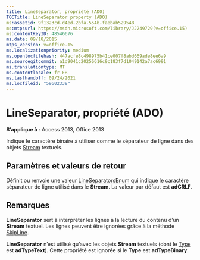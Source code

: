 ```yaml
---
title: LineSeparator, propriété (ADO)
TOCTitle: LineSeparator property (ADO)
ms:assetid: 9f1323cd-d4ed-2bfa-554b-faebab529548
ms:mtpsurl: https://msdn.microsoft.com/library/JJ249729(v=office.15)
ms:contentKeyID: 48546676
ms.date: 09/18/2015
mtps_version: v=office.15
ms.localizationpriority: medium
ms.openlocfilehash: 447acfe8c498975b41ce007f8abd669ade8ee6a9
ms.sourcegitcommit: a1d9041c20256616c9c183f7d1049142a7ac6991
ms.translationtype: MT
ms.contentlocale: fr-FR
ms.lasthandoff: 09/24/2021
ms.locfileid: "59602338"
---
```

# <a name="lineseparator-property-ado"></a>LineSeparator, propriété (ADO)


**S’applique à** : Access 2013, Office 2013

Indique le caractère binaire à utiliser comme le séparateur de ligne dans des objets [Stream](stream-object-ado.md) textuels.

## <a name="settings-and-return-values"></a>Paramètres et valeurs de retour

Définit ou renvoie une valeur [LineSeparatorsEnum](lineseparatorsenum.md) qui indique le caractère séparateur de ligne utilisé dans le **Stream**. La valeur par défaut est **adCRLF**.

## <a name="remarks"></a>Remarques

**LineSeparator** sert à interpréter les lignes à la lecture du contenu d’un **Stream** textuel. Les lignes peuvent être ignorées grâce à la méthode [SkipLine](skipline-method-ado.md).

**LineSeparator** n’est utilisé qu’avec les objets **Stream** textuels (dont le [Type](type-property-ado-stream.md) est **adTypeText**). Cette propriété est ignorée si le **Type** est **adTypeBinary**.

